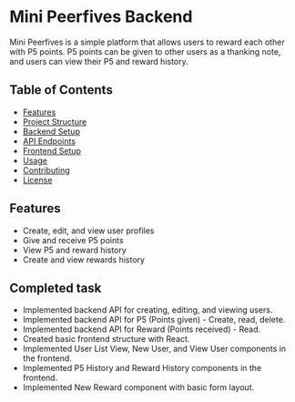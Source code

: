 # Mini Peerfives Backend

Mini Peerfives is a simple platform that allows users to reward each other with P5 points. P5 points can be given to other users as a thanking note, and users can view their P5 and reward history.

## Table of Contents
- [Features](#features)
- [Project Structure](#project-structure)
- [Backend Setup](#backend-setup)
- [API Endpoints](#api-endpoints)
- [Frontend Setup](#frontend-setup)
- [Usage](#usage)
- [Contributing](#contributing)
- [License](#license)

## Features
- Create, edit, and view user profiles
- Give and receive P5 points
- View P5 and reward history
- Create and view rewards history

## Completed task
- Implemented backend API for creating, editing, and viewing users.
- Implemented backend API for P5 (Points given) - Create, read, delete.
- Implemented backend API for Reward (Points received) - Read.
- Created basic frontend structure with React.
- Implemented User List View, New User, and View User components in the frontend.
- Implemented P5 History and Reward History components in the frontend.
- Implemented New Reward component with basic form layout.
